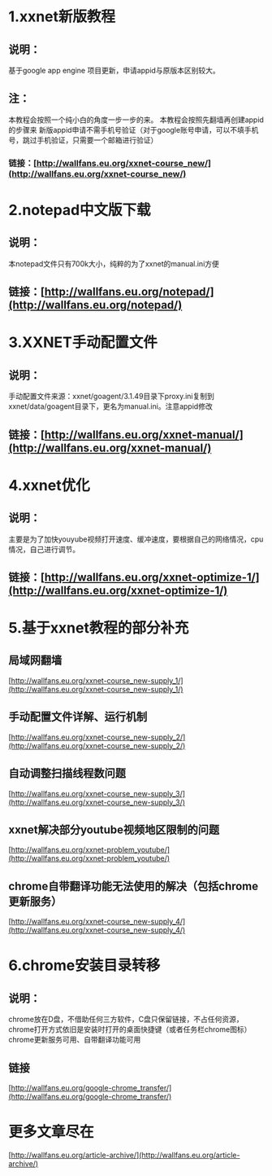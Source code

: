 # 1.xxnet新版教程
## 说明：
基于google app engine 项目更新，申请appid与原版本区别较大。
## 注：
本教程会按照一个纯小白的角度一步一步的来。
本教程会按照先翻墙再创建appid的步骤来
新版appid申请不需手机号验证（对于google账号申请，可以不填手机号，跳过手机验证，只需要一个邮箱进行验证）
### 链接：[http://wallfans.eu.org/xxnet-course_new/](http://wallfans.eu.org/xxnet-course_new/)
# 2.notepad中文版下载
## 说明：
本notepad文件只有700k大小，纯粹的为了xxnet的manual.ini方便
## 链接：[http://wallfans.eu.org/notepad/](http://wallfans.eu.org/notepad/)
# 3.XXNET手动配置文件
## 说明：
手动配置文件来源：xxnet/goagent/3.1.49目录下proxy.ini复制到xxnet/data/goagent目录下，更名为manual.ini。注意appid修改
## 链接：[http://wallfans.eu.org/xxnet-manual/](http://wallfans.eu.org/xxnet-manual/)
# 4.xxnet优化
## 说明：
主要是为了加快youyube视频打开速度、缓冲速度，要根据自己的网络情况，cpu情况，自己进行调节。
## 链接：[http://wallfans.eu.org/xxnet-optimize-1/](http://wallfans.eu.org/xxnet-optimize-1/)
# 5.基于xxnet教程的部分补充
## 局域网翻墙
[http://wallfans.eu.org/xxnet-course_new-supply_1/](http://wallfans.eu.org/xxnet-course_new-supply_1/)
## 手动配置文件详解、运行机制
[http://wallfans.eu.org/xxnet-course_new-supply_2/](http://wallfans.eu.org/xxnet-course_new-supply_2/)
## 自动调整扫描线程数问题
[http://wallfans.eu.org/xxnet-course_new-supply_3/](http://wallfans.eu.org/xxnet-course_new-supply_3/)
## xxnet解决部分youtube视频地区限制的问题
[http://wallfans.eu.org/xxnet-problem_youtube/](http://wallfans.eu.org/xxnet-problem_youtube/)
## chrome自带翻译功能无法使用的解决（包括chrome更新服务）
[http://wallfans.eu.org/xxnet-course_new-supply_4/](http://wallfans.eu.org/xxnet-course_new-supply_4/)
# 6.chrome安装目录转移
## 说明：
chrome放在D盘，不借助任何三方软件，C盘只保留链接，不占任何资源，chrome打开方式依旧是安装时打开的桌面快捷键（或者任务栏chrome图标）
chrome更新服务可用、自带翻译功能可用
## 链接
[http://wallfans.eu.org/google-chrome_transfer/](http://wallfans.eu.org/google-chrome_transfer/)
# 更多文章尽在
[http://wallfans.eu.org/article-archive/](http://wallfans.eu.org/article-archive/)

